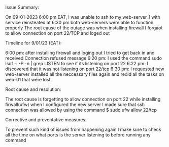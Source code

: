 Issue Summary:

On 09-01-2023 6:00 pm EAT, I was unable to ssh to my web-server_1 with service reinsteated at 6:30 pm both web-servers were able to function properly The root cause of the outage was when installing firewall I forgaot to allow connection on port 22/TCP and loged out



Timeline for 9/01/23 (EAT):

6:00 pm: after installing firewall and loging out I tried to get back in and received Connection refused message 6:20 pm: I used the command sudo lsof -i -P -n | grep LISTEN to see if its listening on port 22 6:22 pm: I discovered that it was not listening on port 22/tcp 6:30 pm: I requested new web-server installed all the neccessary files again and redid all the tasks on web-01 that were lost.



Root cause and resolution:

The root cause is forgetting to allow connection on port 22 while installing firwall(ufw) when I configured the new server I made sure that ssh connection was allowed by using the command $ sudo ufw allow 22/tcp



Corrective and preventative measures:

To prevent such kind of issues from happening again I make sure to check all the time on what ports is the server listening to before running any command
